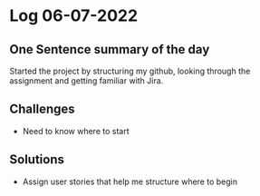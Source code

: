 # Log 06-07-2022

## One Sentence summary of the day
Started the project by structuring my github, looking through the assignment and getting familiar with Jira.

## Challenges
- Need to know where to start

## Solutions
- Assign user stories that help me structure where to begin